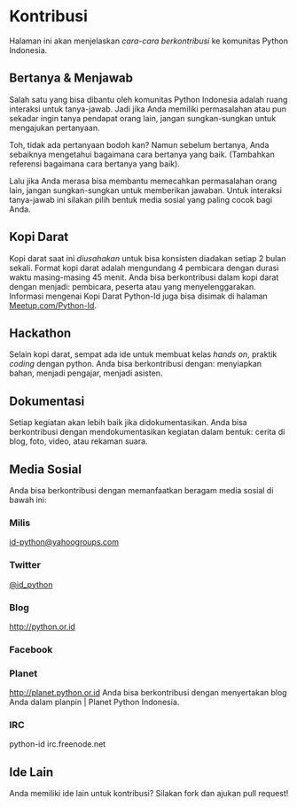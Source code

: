 Kontribusi
==========

Halaman ini akan menjelaskan *cara-cara berkontribusi* ke komunitas Python Indonesia. 

Bertanya & Menjawab
-------------------

Salah satu yang bisa dibantu oleh komunitas Python Indonesia adalah ruang interaksi untuk tanya-jawab. Jadi jika Anda memiliki permasalahan atau pun sekadar ingin tanya pendapat orang lain, jangan sungkan-sungkan untuk mengajukan pertanyaan. 

Toh, tidak ada pertanyaan bodoh kan? Namun sebelum bertanya, Anda sebaiknya mengetahui bagaimana cara bertanya yang baik. (Tambahkan referensi bagaimana cara bertanya yang baik). 

Lalu jika Anda merasa bisa membantu memecahkan permasalahan orang lain, jangan sungkan-sungkan untuk memberikan jawaban. Untuk interaksi tanya-jawab ini silakan pilih bentuk media sosial yang paling cocok bagi Anda. 

Kopi Darat
-----------

Kopi darat saat ini _diusahakan_ untuk bisa konsisten diadakan setiap 2 bulan sekali. Format kopi darat adalah mengundang 4 pembicara dengan durasi waktu masing-masing 45 menit. Anda bisa berkontribusi dalam kopi darat dengan menjadi: pembicara, peserta atau yang menyelenggarakan. Informasi mengenai Kopi Darat Python-Id juga bisa disimak di halaman [Meetup.com/Python-Id](http://www.meetup.com/Python-ID/).

Hackathon
----------

Selain kopi darat, sempat ada ide untuk membuat kelas _hands on_, praktik _coding_ dengan python. Anda bisa berkontribusi dengan: menyiapkan bahan, menjadi pengajar, menjadi asisten. 

Dokumentasi
------------

Setiap kegiatan akan lebih baik jika didokumentasikan. Anda bisa berkontribusi dengan mendokumentasikan kegiatan dalam bentuk: cerita di blog, foto, video, atau rekaman suara.

Media Sosial
------------

Anda bisa berkontribusi dengan memanfaatkan beragam media sosial di bawah ini:

### Milis

id-python@yahoogroups.com

### Twitter

[@id_python](http://twitter.com/id_python)

### Blog

http://python.or.id

### Facebook

### Planet

http://planet.python.or.id
Anda bisa berkontribusi dengan menyertakan blog Anda dalam planpin | Planet Python Indonesia.

### IRC

python-id
irc.freenode.net

Ide Lain
---------

Anda memiliki ide lain untuk kontribusi? Silakan fork dan ajukan pull request! 
